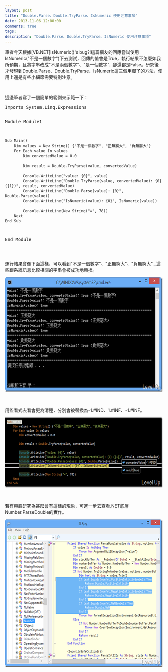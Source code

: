 ```yaml
---
layout: post
title: "Double.Parse、Double.TryParse、IsNumeric 使用注意事項"
date: 2013-11-06 12:00:00
comments: true
tags: 
description: "Double.Parse、Double.TryParse、IsNumeric 使用注意事項"
---
```

<p>筆者今天根據[VB.NET]IsNumeric()'s bug?!這篇網友的回應嘗試使用IsNumeric("不是一個數字")下去測試，回傳的值會是True，執行結果不怎麼如我所預期，且將字串改成"不是兩個數字"、"是一個數字"...卻還都是False。研究後才發現到Double.Parse、Double.TryParse、IsNumeric這三個用爛了的方法，使用上還是有些小細節需要特別注意。</p>  <p> </p>  <p>這邊筆者寫了一個簡單的範例來示範一下：</p>  <div id="scid:812469c5-0cb0-4c63-8c15-c81123a09de7:40a7b103-b776-473c-96cd-8a3030896500" class="wlWriterSmartContent" style="float: none; padding-bottom: 0px; padding-top: 0px; padding-left: 0px; margin: 0px; display: inline; padding-right: 0px"><pre name="code" class="c#">Imports System.Linq.Expressions

Module Module1

    Sub Main()
        Dim values = New String() {"不是一個數字", "正無窮大", "負無窮大"}
        For Each value In values
            Dim convertedValue = 0.0

            Dim result = Double.TryParse(value, convertedValue)

            Console.WriteLine("value: {0}", value)
            Console.WriteLine("Double.TryParse(value, convertedValue): {0} ({1})", result, convertedValue)
            Console.WriteLine("Double.Parse(value): {0}", Double.Parse(value))
            Console.WriteLine("IsNumeric(value): {0}", IsNumeric(value))

            Console.WriteLine(New String("=", 78))
        Next
    End Sub

End Module</pre></div>

<p> </p>

<p>運行結果會像下面這樣，可以看到"不是一個數字"、"正無窮大"、"負無窮大"...這些跟系統訊息比較相關的字串會被成功地轉換。</p>

<p><img style="border-left-width: 0px; border-right-width: 0px; border-bottom-width: 0px; border-top-width: 0px" border="0" alt="image" src="\images\posts\9aabfe74-18c5-4351-af67-cf16a75bd76a\image_thumb.png" width="681" height="367" /></p>

<p> </p>

<p>用監看式去看會更為清楚，分別會被替換為-1.#IND、1.#INF、-1.#INF。</p>

<p><img style="border-left-width: 0px; border-right-width: 0px; border-bottom-width: 0px; border-top-width: 0px" border="0" alt="image" src="\images\posts\9aabfe74-18c5-4351-af67-cf16a75bd76a\image_thumb_1.png" width="644" height="224" /></p>

<p> </p>

<p>若有興趣研究為甚麼會有這樣的現象，可進一步去查看.NET底層Number.ParseDouble的實作。</p>

<p><img style="border-top: 0px; border-right: 0px; border-bottom: 0px; border-left: 0px" border="0" alt="image" src="\images\posts\9aabfe74-18c5-4351-af67-cf16a75bd76a\image_thumb_2.png" width="644" height="473" /></p>
